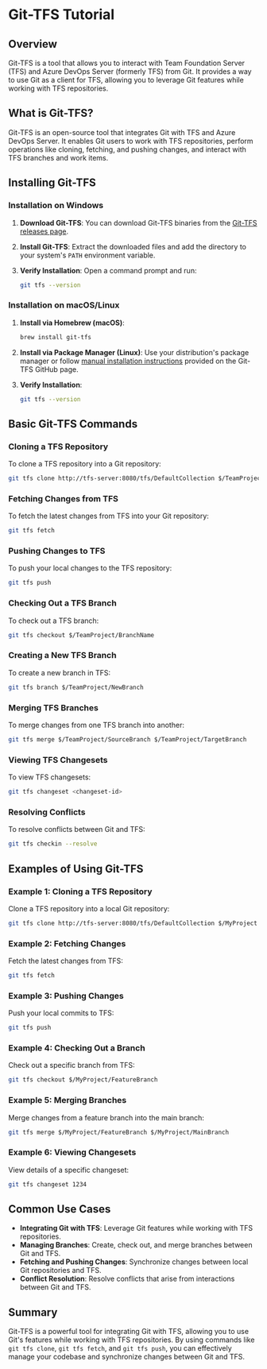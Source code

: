 # Git-TFS Tutorial

## Overview

Git-TFS is a tool that allows you to interact with Team Foundation Server (TFS) and Azure DevOps Server (formerly TFS) from Git. It provides a way to use Git as a client for TFS, allowing you to leverage Git features while working with TFS repositories.

## What is Git-TFS?

Git-TFS is an open-source tool that integrates Git with TFS and Azure DevOps Server. It enables Git users to work with TFS repositories, perform operations like cloning, fetching, and pushing changes, and interact with TFS branches and work items.

## Installing Git-TFS

### Installation on Windows

1. **Download Git-TFS**: You can download Git-TFS binaries from the [Git-TFS releases page](https://github.com/git-tfs/git-tfs/releases).

2. **Install Git-TFS**: Extract the downloaded files and add the directory to your system's `PATH` environment variable.

3. **Verify Installation**: Open a command prompt and run:

    ```bash
    git tfs --version
    ```

### Installation on macOS/Linux

1. **Install via Homebrew (macOS)**:

    ```bash
    brew install git-tfs
    ```

2. **Install via Package Manager (Linux)**: Use your distribution's package manager or follow [manual installation instructions](https://github.com/git-tfs/git-tfs/wiki/Installation) provided on the Git-TFS GitHub page.

3. **Verify Installation**:

    ```bash
    git tfs --version
    ```

## Basic Git-TFS Commands

### Cloning a TFS Repository

To clone a TFS repository into a Git repository:

```bash
git tfs clone http://tfs-server:8080/tfs/DefaultCollection $/TeamProject/Repository
```

### Fetching Changes from TFS

To fetch the latest changes from TFS into your Git repository:

```bash
git tfs fetch
```

### Pushing Changes to TFS

To push your local changes to the TFS repository:

```bash
git tfs push
```

### Checking Out a TFS Branch

To check out a TFS branch:

```bash
git tfs checkout $/TeamProject/BranchName
```

### Creating a New TFS Branch

To create a new branch in TFS:

```bash
git tfs branch $/TeamProject/NewBranch
```

### Merging TFS Branches

To merge changes from one TFS branch into another:

```bash
git tfs merge $/TeamProject/SourceBranch $/TeamProject/TargetBranch
```

### Viewing TFS Changesets

To view TFS changesets:

```bash
git tfs changeset <changeset-id>
```

### Resolving Conflicts

To resolve conflicts between Git and TFS:

```bash
git tfs checkin --resolve
```

## Examples of Using Git-TFS

### Example 1: Cloning a TFS Repository

Clone a TFS repository into a local Git repository:

```bash
git tfs clone http://tfs-server:8080/tfs/DefaultCollection $/MyProject
```

### Example 2: Fetching Changes

Fetch the latest changes from TFS:

```bash
git tfs fetch
```

### Example 3: Pushing Changes

Push your local commits to TFS:

```bash
git tfs push
```

### Example 4: Checking Out a Branch

Check out a specific branch from TFS:

```bash
git tfs checkout $/MyProject/FeatureBranch
```

### Example 5: Merging Branches

Merge changes from a feature branch into the main branch:

```bash
git tfs merge $/MyProject/FeatureBranch $/MyProject/MainBranch
```

### Example 6: Viewing Changesets

View details of a specific changeset:

```bash
git tfs changeset 1234
```

## Common Use Cases

- **Integrating Git with TFS**: Leverage Git features while working with TFS repositories.
- **Managing Branches**: Create, check out, and merge branches between Git and TFS.
- **Fetching and Pushing Changes**: Synchronize changes between local Git repositories and TFS.
- **Conflict Resolution**: Resolve conflicts that arise from interactions between Git and TFS.

## Summary

Git-TFS is a powerful tool for integrating Git with TFS, allowing you to use Git's features while working with TFS repositories. By using commands like `git tfs clone`, `git tfs fetch`, and `git tfs push`, you can effectively manage your codebase and synchronize changes between Git and TFS.